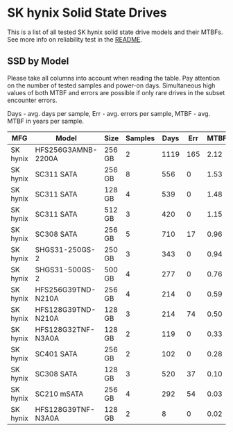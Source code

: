 SK hynix Solid State Drives
===========================

This is a list of all tested SK hynix solid state drive models and their MTBFs. See
more info on reliability test in the [README](https://github.com/bsdhw/SMART).

SSD by Model
------------

Please take all columns into account when reading the table. Pay attention on the
number of tested samples and power-on days. Simultaneous high values of both MTBF
and errors are possible if only rare drives in the subset encounter errors.

Days - avg. days per sample,
Err  - avg. errors per sample,
MTBF - avg. MTBF in years per sample.

| MFG       | Model              | Size   | Samples | Days  | Err   | MTBF |
|-----------|--------------------|--------|---------|-------|-------|------|
| SK hynix  | HFS256G3AMNB-2200A | 256 GB | 2       | 1119  | 165   | 2.12   |
| SK hynix  | SC311 SATA         | 256 GB | 8       | 556   | 0     | 1.53   |
| SK hynix  | SC311 SATA         | 128 GB | 4       | 539   | 0     | 1.48   |
| SK hynix  | SC311 SATA         | 512 GB | 3       | 420   | 0     | 1.15   |
| SK hynix  | SC308 SATA         | 256 GB | 5       | 710   | 17    | 0.96   |
| SK hynix  | SHGS31-250GS-2     | 250 GB | 3       | 343   | 0     | 0.94   |
| SK hynix  | SHGS31-500GS-2     | 500 GB | 4       | 277   | 0     | 0.76   |
| SK hynix  | HFS256G39TND-N210A | 256 GB | 4       | 214   | 0     | 0.59   |
| SK hynix  | HFS128G39TND-N210A | 128 GB | 3       | 214   | 74    | 0.50   |
| SK hynix  | HFS128G32TNF-N3A0A | 128 GB | 2       | 119   | 0     | 0.33   |
| SK hynix  | SC401 SATA         | 256 GB | 2       | 102   | 0     | 0.28   |
| SK hynix  | SC308 SATA         | 128 GB | 3       | 520   | 37    | 0.10   |
| SK hynix  | SC210 mSATA        | 256 GB | 4       | 292   | 54    | 0.03   |
| SK hynix  | HFS128G39TNF-N3A0A | 128 GB | 2       | 8     | 0     | 0.02   |
